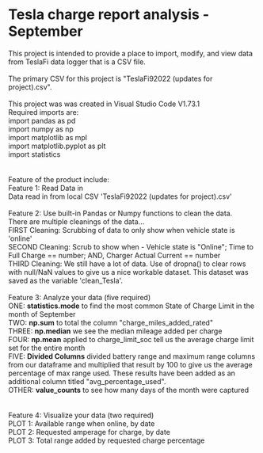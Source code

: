 # Tesla charge report analysis - September<br>
This project is intended to provide a place to import, modify, and view data from TeslaFi data logger that is a CSV file.<br>
<br>
The primary CSV for this project is "TeslaFi92022 (updates for project).csv".<br>
<br>
This project was was created in Visual Studio Code V1.73.1<br>
Required imports are:<br>
import pandas as pd<br>
import numpy as np<br>
import matplotlib as mpl<br>
import matplotlib.pyplot as plt<br>
import statistics<br>
<br>
<br>
Feature of the product include:<br>
Feature 1: Read Data in<br>
Data read in from local CSV 'TeslaFi92022 (updates for project).csv'<br>
<br>
Feature 2: Use built-in Pandas or Numpy functions to clean the data.<br>
There are multiple cleanings of the data...<br>
FIRST Cleaning: Scrubbing of data to only show when vehicle state is 'online'<br>
SECOND Cleaning: Scrub to show when - Vehicle state is "Online"; Time to Full Charge == number; AND, Charger Actual Current == number <br>
THIRD Cleaning: We still have a lot of data. Use of dropna() to clear rows with null/NaN values to give us a nice workable dataset.  This dataset was saved as the variable 'clean_Tesla'.<br>
<br>
Feature 3: Analyze your data (five required)<br>
ONE: **statistics.mode** to find the most common State of Charge Limit in the month of September<br>
TWO: **np.sum** to total the column "charge_miles_added_rated"<br>
THREE: **np.median** we see the median mileage added per charge<br>
FOUR: **np.mean** applied to charge_limit_soc tell us the average charge limit set for the entire month<br>
FIVE: **Divided Columns** divided battery range and maximum range columns from our dataframe and multiplied that result by 100 to give us the average percentage of max range used.  These results have been added as an additional column titled "avg_percentage_used".<br>
OTHER: **value_counts** to see how many days of the month were captured<br>
<br>
<br>
Feature 4: Visualize your data (two required)<br>
PLOT 1: Available range when online, by date<br>
PLOT 2: Requested amperage for charge, by date<br>
PLOT 3: Total range added by requested charge percentage<br>
